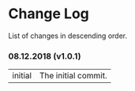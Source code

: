 # Change Log

List of changes in descending order.

### 08.12.2018 (v1.0.1)

<table>
  <tr><td>initial</td><td>The initial commit.</td></tr>
</table>